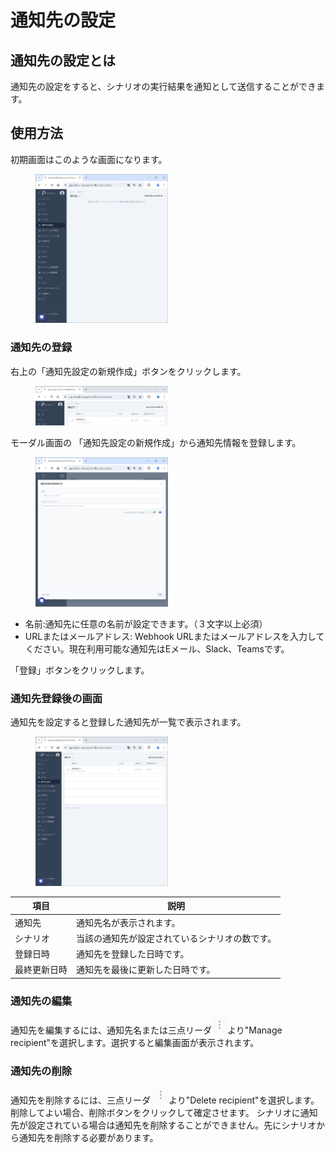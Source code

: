 # 通知先の設定

## 通知先の設定とは
通知先の設定をすると、シナリオの実行結果を通知として送信することができます。

## 使用方法

初期画面はこのような画面になります。

<figure><img src="../../.gitbook/assets/recipient_settings_home_ja.png" width="50%"></figure>

### 通知先の登録
右上の「通知先設定の新規作成」ボタンをクリックします。

<figure><img src="../../.gitbook/assets/recipient_settings_create_new_button_ja.png" width="50%"></figure>

モーダル画面の 「通知先設定の新規作成」から通知先情報を登録します。

<figure><img src="../../.gitbook/assets/recipient_settings_create_new_ja.png" width="50%"></figure>

- 名前:通知先に任意の名前が設定できます。（３文字以上必須）
- URLまたはメールアドレス: Webhook URLまたはメールアドレスを入力してください。現在利用可能な通知先はEメール、Slack、Teamsです。

「登録」ボタンをクリックします。

### 通知先登録後の画面
通知先を設定すると登録した通知先が一覧で表示されます。

<figure><img src="../../.gitbook/assets/recipient_settings_withdata_deleted_ja.png" width="50%"></figure>

| 項目 | 説明 |
| - | - |
| 通知先 |  通知先名が表示されます。|
| シナリオ | 当該の通知先が設定されているシナリオの数です。 |
| 登録日時 | 通知先を登録した日時です。 |
| 最終更新日時 | 通知先を最後に更新した日時です。 |

### 通知先の編集
通知先を編集するには、通知先名または三点リーダ![](../../.gitbook/assets/three_points_reader_icon.png)より"Manage recipient"を選択します。選択すると編集画面が表示されます。

### 通知先の削除
通知先を削除するには、三点リーダ ![](../../.gitbook/assets/three_points_reader_icon.png)より"Delete recipient"を選択します。
削除してよい場合、削除ボタンをクリックして確定させます。
シナリオに通知先が設定されている場合は通知先を削除することができません。先にシナリオから通知先を削除する必要があります。
